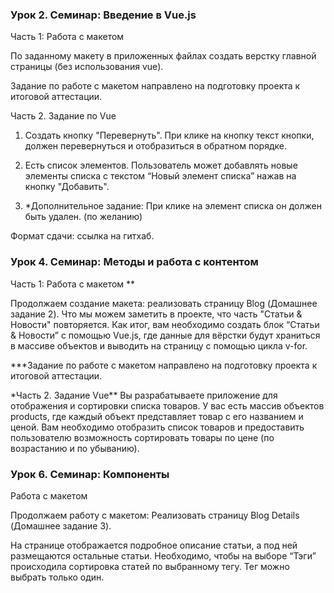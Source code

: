 ### Урок 2. Семинар: Введение в Vue.js

Часть 1: Работа с макетом

По заданному макету в приложенных файлах создать верстку главной страницы (без использования vue).

Задание по работе с макетом направлено на подготовку проекта к итоговой аттестации.

Часть 2. Задание по Vue

1. Создать кнопку "Перевернуть". При клике на кнопку текст кнопки, должен перевернуться и отобразиться в обратном порядке.

2. Есть список элементов. Пользователь может добавлять новые элементы списка с текстом “Новый элемент списка” нажав на кнопку "Добавить".

3. \*Дополнительное задание: При клике на элемент списка он должен быть удален. (по желанию)

Формат сдачи: ссылка на гитхаб.

### Урок 4. Семинар: Методы и работа с контентом

Часть 1: Работа с макетом \*\*

Продолжаем создание макета: реализовать страницу Blog (Домашнее задание 2).
Что мы можем заметить в проекте, что часть "Статьи & Новости" повторяется. Как итог, вам необходимо создать блок “Статьи & Новости” с помощью Vue.js, где данные для вёрстки будут храниться в массиве объектов и выводить на страницу с помощью цикла v-for.

\*\*\*Задание по работе с макетом направлено на подготовку проекта к итоговой аттестации.

\*Часть 2. Задание Vue\*\*
Вы разрабатываете приложение для отображения и сортировки списка товаров. У вас есть массив объектов products, где каждый объект представляет товар с его названием и ценой. Вам необходимо отобразить список товаров и предоставить пользователю возможность сортировать товары по цене (по возрастанию и по убыванию).

### Урок 6. Семинар: Компоненты

Работа с макетом

Продолжаем работу с макетом: Реализовать страницу Blog Details (Домашнее задание 3).

На странице отображается подробное описание статьи, а под ней размещаются остальные статьи. Необходимо, чтобы на выборе “Тэги” происходила сортировка статей по выбранному тегу. Тег можно выбрать только один.
